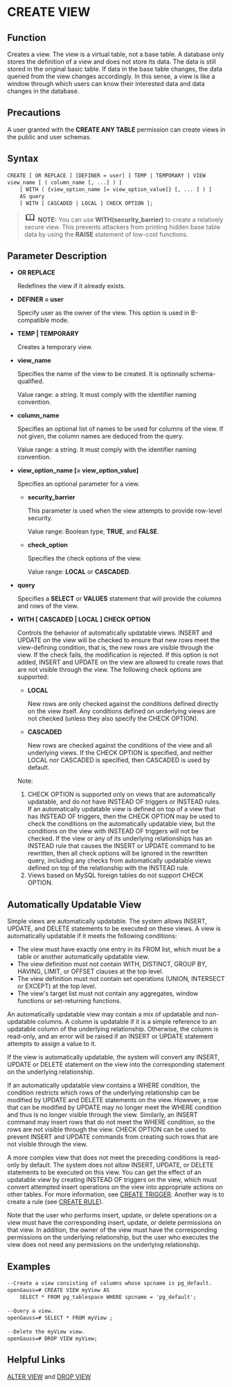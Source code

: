 # CREATE VIEW<a name="EN-US_TOPIC_0289900307"></a>

## Function<a name="en-us_topic_0283137480_en-us_topic_0237122126_en-us_topic_0059779377_sc0d0ea7296f7418d8e0b1a8878cf72ba"></a>

Creates a view. The view is a virtual table, not a base table. A database only stores the definition of a view and does not store its data. The data is still stored in the original basic table. If data in the base table changes, the data queried from the view changes accordingly. In this sense, a view is like a window through which users can know their interested data and data changes in the database.

## Precautions<a name="en-us_topic_0283137480_en-us_topic_0237122126_en-us_topic_0059779377_sae4035e7748641d3bca61cd89db0e80e"></a>

A user granted with the **CREATE ANY TABLE** permission can create views in the public and user schemas.

## Syntax<a name="en-us_topic_0283137480_en-us_topic_0237122126_en-us_topic_0059779377_s3e7f4ca520974d6984e85b855c05a489"></a>

```
CREATE [ OR REPLACE ] [DEFINER = user] [ TEMP | TEMPORARY ] VIEW view_name [ ( column_name [, ...] ) ]
    [ WITH ( {view_option_name [= view_option_value]} [, ... ] ) ]
    AS query
    [ WITH [ CASCADED | LOCAL ] CHECK OPTION ];
```

>![](public_sys-resources/icon-note.gif) **NOTE:** 
>You can use **WITH\(security\_barrier\)** to create a relatively secure view. This prevents attackers from printing hidden base table data by using the **RAISE** statement of low-cost functions.

## Parameter Description<a name="en-us_topic_0283137480_en-us_topic_0237122126_en-us_topic_0059779377_s09c14680fd2e44bcb52cb2f114096621"></a>

-   **OR REPLACE**

    Redefines the view if it already exists.

- **DEFINER = user**

  Specify user as the owner of the view. This option is used in B-compatible mode.

-   **TEMP | TEMPORARY**

    Creates a temporary view.

-   **view\_name**

    Specifies the name of the view to be created. It is optionally schema-qualified.

    Value range: a string. It must comply with the identifier naming convention.

-   **column\_name**

    Specifies an optional list of names to be used for columns of the view. If not given, the column names are deduced from the query.

    Value range: a string. It must comply with the identifier naming convention.

-   **view\_option\_name \[= view\_option\_value\]**

    Specifies an optional parameter for a view.

    -   **security\_barrier**

        This parameter is used when the view attempts to provide row-level security.
        
        Value range: Boolean type, **TRUE**, and **FALSE**.
    
    -   **check\_option**

        Specifies the check options of the view.

        Value range: **LOCAL** or **CASCADED**.

-   **query**

    Specifies a **SELECT** or **VALUES** statement that will provide the columns and rows of the view.

-   **WITH [ CASCADED | LOCAL ] CHECK OPTION**

    Controls the behavior of automatically updatable views. INSERT and UPDATE on the view will be checked to ensure that new rows meet the view-defining condition, that is, the new rows are visible through the view. If the check fails, the modification is rejected. If this option is not added, INSERT and UPDATE on the view are allowed to create rows that are not visible through the view. The following check options are supported:

    -   **LOCAL**

        New rows are only checked against the conditions defined directly on the view itself. Any conditions defined on underlying views are not checked (unless they also specify the CHECK OPTION).

    -   **CASCADED**

        New rows are checked against the conditions of the view and all underlying views. If the CHECK OPTION is specified, and neither LOCAL nor CASCADED is specified, then CASCADED is used by default.
    
    Note:
    1. CHECK OPTION is supported only on views that are automatically updatable, and do not have INSTEAD OF triggers or INSTEAD rules. If an automatically updatable view is defined on top of a view that has INSTEAD OF triggers, then the CHECK OPTION may be used to check the conditions on the automatically updatable view, but the conditions on the view with INSTEAD OF triggers will not be checked. If the view or any of its underlying relationships has an INSTEAD rule that causes the INSERT or UPDATE command to be rewritten, then all check options will be ignored in the rewritten query, including any checks from automatically updatable views defined on top of the relationship with the INSTEAD rule.
    2. Views based on MySQL foreign tables do not support CHECK OPTION.

## Automatically Updatable View<a name="en-us_topic_0283137480_en-us_topic_0237122126_en-us_topic_0059779377_s09c14680fd2e44bcb52cb2f114096621"></a>

Simple views are automatically updatable. The system allows INSERT, UPDATE, and DELETE statements to be executed on these views. A view is automatically updatable if it meets the following conditions:

* The view must have exactly one entry in its FROM list, which must be a table or another automatically updatable view.
* The view definition must not contain WITH, DISTINCT, GROUP BY, HAVING, LIMIT, or OFFSET clauses at the top level.
* The view definition must not contain set operations (UNION, INTERSECT or EXCEPT) at the top level.
* The view's target list must not contain any aggregates, window functions or set-returning functions.

An automatically updatable view may contain a mix of updatable and non-updatable columns. A column is updatable if it is a simple reference to an updatable column of the underlying relationship. Otherwise, the column is read-only, and an error will be raised if an INSERT or UPDATE statement attempts to assign a value to it.

If the view is automatically updatable, the system will convert any INSERT, UPDATE or DELETE statement on the view into the corresponding statement on the underlying relationship.

If an automatically updatable view contains a WHERE condition, the condition restricts which rows of the underlying relationship can be modified by UPDATE and DELETE statements on the view. However, a row that can be modified by UPDATE may no longer meet the WHERE condition and thus is no longer visible through the view. Similarly, an INSERT command may insert rows that do not meet the WHERE condition, so the rows are not visible through the view. CHECK OPTION can be used to prevent INSERT and UPDATE commands from creating such rows that are not visible through the view.

A more complex view that does not meet the preceding conditions is read-only by default. The system does not allow INSERT, UPDATE, or DELETE statements to be executed on this view. You can get the effect of an updatable view by creating INSTEAD OF triggers on the view, which must convert attempted insert operations on the view into appropriate actions on other tables. For more information, see [CREATE TRIGGER](../SQLReference/create-trigger.md). Another way is to create a rule (see [CREATE RULE](../SQLReference/create-rule.md)).

Note that the user who performs insert, update, or delete operations on a view must have the corresponding insert, update, or delete permissions on that view. In addition, the owner of the view must have the corresponding permissions on the underlying relationship, but the user who executes the view does not need any permissions on the underlying relationship.

## Examples<a name="en-us_topic_0283137480_en-us_topic_0237122126_en-us_topic_0059779377_s66a0b4a6a1df4ba4a116c6c565a0fe9d"></a>

```
--Create a view consisting of columns whose spcname is pg_default.
openGauss=# CREATE VIEW myView AS
    SELECT * FROM pg_tablespace WHERE spcname = 'pg_default';

--Query a view.
openGauss=# SELECT * FROM myView ;

--Delete the myView view.
openGauss=# DROP VIEW myView;
```

## Helpful Links<a name="en-us_topic_0283137480_en-us_topic_0237122126_en-us_topic_0059779377_sfc32bec2a548470ebab19d6ca7d6abe2"></a>

[ALTER VIEW](../SQLReference/alter-view.md) and [DROP VIEW](../SQLReference/drop-view.md)
